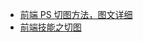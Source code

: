+   [前端 PS 切图方法，图文详细](https://juejin.im/post/58e9deacb123db1ad05fab2f)
+   [前端技能之切图](https://github.com/xiangpaopao/blog/issues/2)